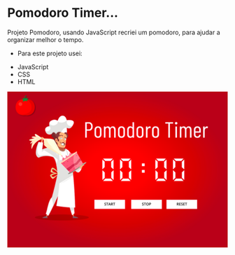 # Pomodoro Timer...


Projeto Pomodoro, usando JavaScript recriei um pomodoro, para ajudar a organizar melhor o tempo.


* Para este projeto usei:
- JavaScript
- CSS
- HTML




![](https://raw.githubusercontent.com/eduardonk9999/Pomodoro-Timer/master/imgs/capa.png "Logo") 
